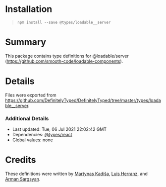 # Installation
> `npm install --save @types/loadable__server`

# Summary
This package contains type definitions for @loadable/server (https://github.com/smooth-code/loadable-components).

# Details
Files were exported from https://github.com/DefinitelyTyped/DefinitelyTyped/tree/master/types/loadable__server.

### Additional Details
 * Last updated: Tue, 06 Jul 2021 22:02:42 GMT
 * Dependencies: [@types/react](https://npmjs.com/package/@types/react)
 * Global values: none

# Credits
These definitions were written by [Martynas Kadiša](https://github.com/martynaskadisa), [Luis Herranz](https://github.com/luisherranz), and [Arman Sargsyan](https://github.com/Armanio).
